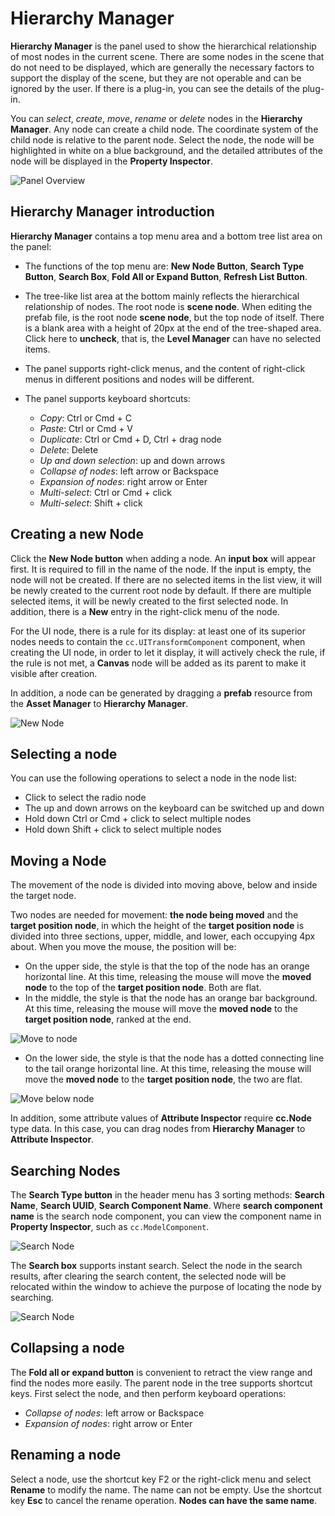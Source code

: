 # Hierarchy Manager

**Hierarchy Manager** is the panel used to show the hierarchical relationship of most nodes in the current scene. There are some nodes in the scene that do not need to be displayed, which are generally the necessary factors to support the display of the scene, but they are not operable and can be ignored by the user. If there is a plug-in, you can see the details of the plug-in.

You can *select*, *create*, *move*, *rename* or *delete* nodes in the **Hierarchy Manager**. Any node can create a child node. The coordinate system of the child node is relative to the parent node. Select the node, the node will be highlighted in white on a blue background, and the detailed attributes of the node will be displayed in the **Property Inspector**.

![Panel Overview](img/thumb.gif)

## Hierarchy Manager introduction

**Hierarchy Manager** contains a top menu area and a bottom tree list area on the panel:

  - The functions of the top menu are: **New Node Button**, **Search Type Button**, **Search Box**, **Fold All or Expand Button**, **Refresh List Button**.
  - The tree-like list area at the bottom mainly reflects the hierarchical relationship of nodes. The root node is **scene node**. When editing the prefab file, is the root node **scene node**, but the top node of itself. There is a blank area with a height of 20px at the end of the tree-shaped area. Click here to **uncheck**, that is, the **Level Manager** can have no selected items.
  - The panel supports right-click menus, and the content of right-click menus in different positions and nodes will be different.
  - The panel supports keyboard shortcuts:

    - *Copy*: Ctrl or Cmd + C
    - *Paste*: Ctrl or Cmd + V
    - *Duplicate*: Ctrl or Cmd + D, Ctrl + drag node
    - *Delete*: Delete
    - *Up and down selection*: up and down arrows
    - *Collapse of nodes*: left arrow or Backspace
    - *Expansion of nodes*: right arrow or Enter
    - *Multi-select*: Ctrl or Cmd + click
    - *Multi-select*: Shift + click

## Creating a new Node

Click the **New Node button** when adding a node. An **input box** will appear first. It is required to fill in the name of the node. If the input is empty, the node will not be created. If there are no selected items in the list view, it will be newly created to the current root node by default. If there are multiple selected items, it will be newly created to the first selected node. In addition, there is a **New** entry in the right-click menu of the node.

For the UI node, there is a rule for its display: at least one of its superior nodes needs to contain the `cc.UITransformComponent` component, when creating the UI node, in order to let it display, it will actively check the rule, if the rule is not met, a **Canvas** node will be added as its parent to make it visible after creation.

In addition, a node can be generated by dragging a **prefab** resource from the **Asset Manager** to **Hierarchy Manager**.

![New Node](img/create.png)

## Selecting a node

You can use the following operations to select a node in the node list:

  - Click to select the radio node
  - The up and down arrows on the keyboard can be switched up and down
  - Hold down Ctrl or Cmd + click to select multiple nodes
  - Hold down Shift + click to select multiple nodes

## Moving a Node

The movement of the node is divided into moving above, below and inside the target node.

Two nodes are needed for movement: **the node being moved** and the **target position node**, in which the height of the **target position node** is divided into three sections, upper, middle, and lower, each occupying 4px about. When you move the mouse, the position will be:

  - On the upper side, the style is that the top of the node has an orange horizontal line. At this time, releasing the mouse will move the **moved node** to the top of the **target position node**. Both are flat.
  - In the middle, the style is that the node has an orange bar background. At this time, releasing the mouse will move the **moved node** to the **target position node**, ranked at the end.

  ![Move to node](img/drop.png)

  - On the lower side, the style is that the node has a dotted connecting line to the tail orange horizontal line. At this time, releasing the mouse will move the **moved node** to the **target position node**, the two are flat.

  ![Move below node](img/after.png)

In addition, some attribute values ​​of **Attribute Inspector** require **cc.Node** type data. In this case, you can drag nodes from **Hierarchy Manager** to **Attribute Inspector**.

## Searching Nodes

The **Search Type button** in the header menu has 3 sorting methods: **Search Name**, **Search UUID**, **Search Component Name**. Where **search component name** is the search node component, you can view the component name in **Property Inspector**, such as `cc.ModelComponent`.

![Search Node](img/search-type.png)

The **Search box** supports instant search. Select the node in the search results, after clearing the search content, the selected node will be relocated within the window to achieve the purpose of locating the node by searching.

![Search Node](img/search.png)

## Collapsing a node
The **Fold all or expand button** is convenient to retract the view range and find the nodes more easily. The parent node in the tree supports shortcut keys. First select the node, and then perform keyboard operations:

  - *Collapse of nodes*: left arrow or Backspace
  - *Expansion of nodes*: right arrow or Enter

## Renaming a node
Select a node, use the shortcut key F2 or the right-click menu and select **Rename** to modify the name. The name can not be empty. Use the shortcut key **Esc** to cancel the rename operation. **Nodes can have the same name**.